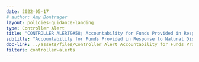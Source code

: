```yaml
---
date: 2022-05-17
# author: Amy Bontrager
layout: policies-guidance-landing
type: Controller Alert
title: "CONTROLLER ALERT&#58; Accountability for Funds Provided in Response to Natural Disasters"
subtitle: "Accountability for Funds Provided in Response to Natural Disasters"
doc-link: ../assets/files/Controller Alert Accountability for Funds Provided in Response to Natural Disasters_2017.09.13.pdf
filters: controller-alerts
---
```


